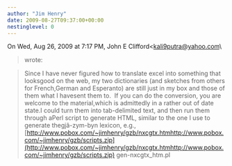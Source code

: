```yaml
---
author: "Jim Henry"
date: 2009-08-27T09:37:00+00:00
nestinglevel: 0
---
```

On Wed, Aug 26, 2009 at 7:17 PM, John E Clifford<[kali9putra@yahoo.com](mailto://kali9putra@yahoo.com)\
> wrote:

> Since I have never figured how to translate excel into something that looksgood on the web, my two dictionaries (and sketches from others for French,German and Esperanto) are still just in my box and those of them what I havesent them to.  If you can do the conversion, you are welcome to the material,which is admittedly in a rather out of date state.I could turn them into tab-delimited text, and then run them through aPerl script to generate HTML, similar to the one I use to generate thegjâ-zym-byn lexicon, e.g.,[http://www.pobox.com/~jimhenry/gzb/nxcgtx.htmhttp://www.pobox.com/~jimhenry/gzb/scripts.zip](http://www.pobox.com/~jimhenry/gzb/nxcgtx.htmhttp://www.pobox.com/~jimhenry/gzb/scripts.zip) 
> gen-nxcgtx\_htm.pl